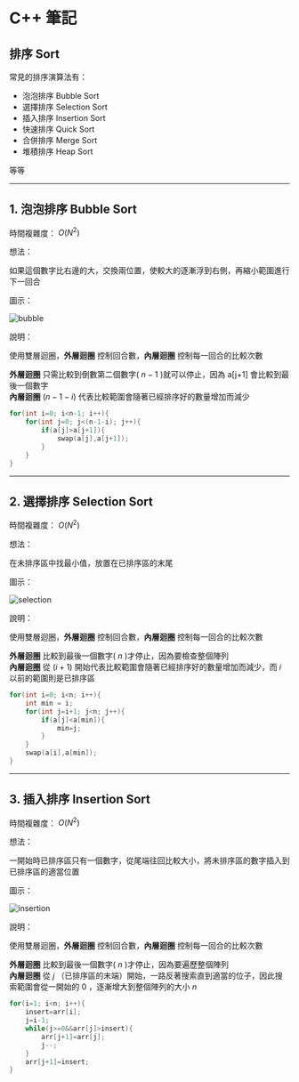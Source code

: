# **C++ 筆記**  
## 排序 Sort  

常見的排序演算法有：  

* 泡泡排序 Bubble Sort  
* 選擇排序 Selection Sort  
* 插入排序 Insertion Sort  
* 快速排序 Quick Sort  
* 合併排序 Merge Sort  
* 堆積排序 Heap Sort  

等等  

---

## 1. 泡泡排序 Bubble Sort  

時間複雜度： $O(N^2)$  

想法：  

如果這個數字比右邊的大，交換兩位置，使較大的逐漸浮到右側，再縮小範圍進行下一回合  

圖示：  

![bubble](https://github.com/Vincenttainan/CppTeachingNote/assets/54768760/fa2b3dcd-0b69-4073-ae86-c5e5d7747824)

說明：  

使用雙層迴圈，**外層迴圈** 控制回合數，**內層迴圈** 控制每一回合的比較次數  

**外層迴圈** 只需比較到倒數第二個數字( $n-1$ )就可以停止，因為 a[j+1] 會比較到最後一個數字  
**內層迴圈** $(n-1-i)$ 代表比較範圍會隨著已經排序好的數量增加而減少  

```cpp
for(int i=0; i<n-1; i++){
    for(int j=0; j<(n-1-i); j++){
        if(a[j]>a[j+1]){
            swap(a[j],a[j+1]);
        }
    }
}
```

---

## 2. 選擇排序 Selection Sort  

時間複雜度： $O(N^2)$  

想法：  

在未排序區中找最小值，放置在已排序區的末尾  

圖示：  

![selection](https://github.com/Vincenttainan/CppTeachingNote/assets/54768760/5d79c162-76bc-4dbe-b21a-7456fccf7380)

說明：  

使用雙層迴圈，**外層迴圈** 控制回合數，**內層迴圈** 控制每一回合的比較次數  

**外層迴圈** 比較到最後一個數字( $n$ )才停止，因為要檢查整個陣列  
**內層迴圈** 從 $(i+1)$ 開始代表比較範圍會隨著已經排序好的數量增加而減少，而 $i$ 以前的範圍則是已排序區  

```cpp
for(int i=0; i<n; i++){
    int min = i;
    for(int j=i+1; j<n; j++){
        if(a[j]<a[min]){
            min=j;
        }
    }
    swap(a[i],a[min]);
}
```

---

## 3. 插入排序 Insertion Sort  

時間複雜度： $O(N^2)$  

想法：  

一開始時已排序區只有一個數字，從尾端往回比較大小，將未排序區的數字插入到已排序區的適當位置  

圖示：  

![insertion](https://hackmd.io/_uploads/BJef5J6LC.gif)

說明：  

使用雙層迴圈，**外層迴圈** 控制回合數，**內層迴圈** 控制每一回合的比較次數  

**外層迴圈** 比較到最後一個數字( $n$ )才停止，因為要遍歷整個陣列  
**內層迴圈** 從 $j$ （已排序區的末端）開始，一路反著搜索直到適當的位子，因此搜索範圍會從一開始的 $0$ ，逐漸增大到整個陣列的大小 $n$  

```cpp
for(i=1; i<n; i++){
    insert=arr[i];
    j=i-1;
    while(j>=0&&arr[j]>insert){
        arr[j+1]=arr[j];
        j--;
    }
    arr[j+1]=insert;
}
```





